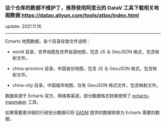 ### 这个仓库的数据不维护了，推荐使用阿里云的 DataV 工具下载相关地图数据  https://datav.aliyun.com/tools/atlas/index.html 

update: 2021.11.16

--- 

Echarts 地图数据，各个目录存放文件说明：

- world 目录，世界地图及世界各国地图，包含 JS 与 GeoJSON 格式，包含映射文件。

- china-province 目录，中国省份地图，包含 JS 与 GeoJSON 格式，包含映射文件。

- china-city 目录，中国城市地图，仅有 GeoJSON 格式文件，包含映射文件。



数据来源于 Echarts 官方、网络等渠道，部分数据格式转换使用了 [echarts-mapmaker](https://github.com/echarts-maps/echarts-mapmaker) 工具。


如果需要更详细的行政划分数据可将 [GADM](https://gadm.org) 提供的数据转换为 Echarts 需要的数据。
